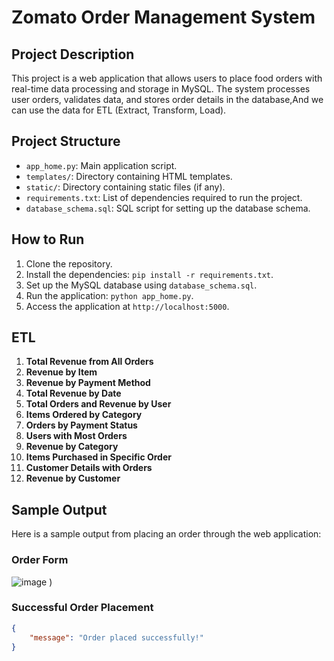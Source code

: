 # Zomato Order Management System

## Project Description
This project is a web application that allows users to place food orders with real-time data processing and storage in MySQL. The system processes user orders, validates data, and stores order details in the database,And we can use the data for ETL (Extract, Transform, Load).

## Project Structure
- `app_home.py`: Main application script.
- `templates/`: Directory containing HTML templates.
- `static/`: Directory containing static files (if any).
- `requirements.txt`: List of dependencies required to run the project.
- `database_schema.sql`: SQL script for setting up the database schema.

## How to Run
1. Clone the repository.
2. Install the dependencies: `pip install -r requirements.txt`.
3. Set up the MySQL database using `database_schema.sql`.
4. Run the application: `python app_home.py`.
5. Access the application at `http://localhost:5000`.
## ETL
1. **Total Revenue from All Orders**
2. **Revenue by Item**
3. **Revenue by Payment Method**
4. **Total Revenue by Date**
5. **Total Orders and Revenue by User**
6. **Items Ordered by Category**
7. **Orders by Payment Status**
8. **Users with Most Orders**
9. **Revenue by Category**
10. **Items Purchased in Specific Order**
11. **Customer Details with Orders**
12. **Revenue by Customer**
    
## Sample Output
Here is a sample output from placing an order through the web application:

### **Order Form**
![image](https://github.com/user-attachments/assets/348cf1b0-b6a6-47d8-9bb5-0fed49782498)
)

### **Successful Order Placement**
```json
{
    "message": "Order placed successfully!"
}


